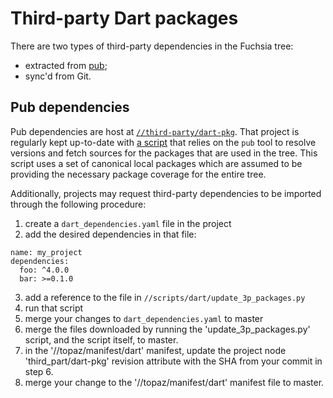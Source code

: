 # Third-party Dart packages


There are two types of third-party dependencies in the Fuchsia tree:

- extracted from [pub][pub];
- sync'd from Git.

## Pub dependencies

Pub dependencies are host at [`//third-party/dart-pkg`][dart-3p]. That project
is regularly kept up-to-date with [a script][dart-3p-script] that relies on the
`pub` tool to resolve versions and fetch sources for the packages that are used
in the tree.
This script uses a set of canonical local packages which are assumed to be
providing the necessary package coverage for the entire tree.

Additionally, projects may request third-party dependencies to be imported
through the following procedure:

1. create a `dart_dependencies.yaml` file in the project
2. add the desired dependencies in that file:

```
name: my_project
dependencies:
  foo: ^4.0.0
  bar: >=0.1.0
```

3. add a reference to the file in `//scripts/dart/update_3p_packages.py`
4. run that script
5. merge your changes to `dart_dependencies.yaml` to master
6. merge the files downloaded by running the 'update_3p_packages.py' script, and the script itself, to master.
7. in the '//topaz/manifest/dart' manifest, update the project node 'third_part/dart-pkg' revision attribute with the SHA from your commit in step 6.
8. merge your change to the '//topaz/manifest/dart' manifest file to master.


[pub]: https://pub.dartlang.org/ "Pub"
[dart-3p]: https://fuchsia.googlesource.com/third_party/dart-pkg/+/master "Third-party dependencies"
[dart-3p-script]: /scripts/dart/update_3p_packages.py "Dependencies script"
